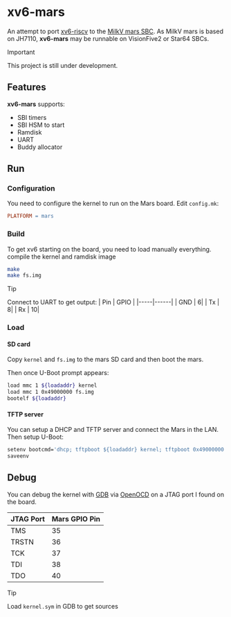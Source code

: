 # xv6-mars

An attempt to port [xv6-riscv](https://github.com/mit-pdos/xv6-riscv) to the [MilkV mars SBC](https://milkv.io/mars). As MilkV mars is based on JH7110, **xv6-mars** may be runnable on VisionFive2 or Star64 SBCs.

>[!IMPORTANT]
>This project is still under development.

## Features

**xv6-mars** supports:

- SBI timers
- SBI HSM to start
- Ramdisk
- UART
- Buddy allocator

## Run

### Configuration

You need to configure the kernel to run on the Mars board. Edit `config.mk`:

```makefile
PLATFORM = mars
```
### Build
To get xv6 starting on the board, you need to load manually everything.
compile the kernel and ramdisk image
```bash
make
make fs.img
```

>[!TIP]
>Connect to UART to get output:
> | Pin | GPIO |
> |-----|------|
> | GND |     6|
> | Tx  |     8|
> | Rx  |    10|

### Load
#### SD card
Copy `kernel` and `fs.img` to the mars SD card and then boot the mars.

Then once U-Boot prompt appears:
```bash
load mmc 1 ${loadaddr} kernel
load mmc 1 0x49000000 fs.img
bootelf ${loadaddr}
```

#### TFTP server

You can setup a DHCP and TFTP server and connect the Mars in the LAN.
Then setup U-Boot:
``` bash
setenv bootcmd='dhcp; tftpboot ${loadaddr} kernel; tftpboot 0x49000000 fs.img; bootelf ${loadaddr};'
saveenv
```

## Debug

You can debug the kernel with [GDB](https://sourceware.org/gdb/) via [OpenOCD](https://openocd.org) on a JTAG port I found on the board.

| JTAG Port | Mars GPIO Pin |
|-----------|---------------|
|TMS        |35             |
|TRSTN      |36             |
|TCK        |37             |
|TDI        |38             |
|TDO        |40             |


>[!TIP]
>Load `kernel.sym` in GDB to get sources
